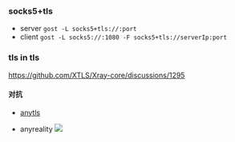 ### socks5+tls

* server `gost -L socks5+tls://:port`
* client `gost -L socks5://:1080 -F socks5+tls://serverIp:port`


### tls in tls

https://github.com/XTLS/Xray-core/discussions/1295

#### 对抗

* [anytls](https://github.com/anytls/anytls-go.git)

* anyreality
![](Youtube>>wK7pR0Sbtdo?si=HfZ9MWQJ6LVf-rkh)